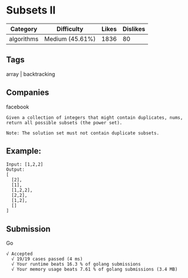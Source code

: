# Subsets II

| Category   | Difficulty      | Likes | Dislikes |
|------------|-----------------|-------|----------|
| algorithms | Medium (45.61%) | 1836  | 80       |

## Tags
array | backtracking

## Companies
facebook

```
Given a collection of integers that might contain duplicates, nums, return all possible subsets (the power set).

Note: The solution set must not contain duplicate subsets.
```

## Example:
```
Input: [1,2,2]
Output:
[
  [2],
  [1],
  [1,2,2],
  [2,2],
  [1,2],
  []
]
```

## Submission
Go
```
√ Accepted
  √ 19/19 cases passed (4 ms)
  √ Your runtime beats 16.3 % of golang submissions
  √ Your memory usage beats 7.61 % of golang submissions (3.4 MB)
```